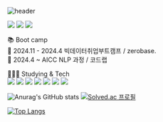 ![header](https://capsule-render.vercel.app/api?type=venom&color=gradient&height=300&section=header&text=World%20Of%20GentleKen&fontSize=90)

<a href="https://gentleken.tistory.com/" target="_blank"><img src="https://img.shields.io/badge/Tistory-8904B1?style= for-the-badge&logo=tistory&logoColor=FFFFFFF"/></a> <img src="https://img.shields.io/badge/djman8787@gmail.com-FFFFFF?style= for-the-badge&logo=gmail&logoColor=EA4335"/> <a href="https://www.notion.so/02e10563dd7c4d82af2a7b38f2302107" target="_blank"><img src="https://img.shields.io/badge/Portfolio-8181F7?style= for-the-badge&logo=notion&logoColor=FFFFFF"/></a>     
       
📚 Boot camp      
🌱 2024.11 - 2024.4 빅데이터취업부트캠프 / zerobase.        
🌱 2024.4 ~ AICC NLP 과정 / 코드랩        

👨🏻‍💻 Studying & Tech    
 <img src="https://img.shields.io/badge/Python-3776AB?style= for-the-badge&logo=python&logoColor=FFFFFF"/> <img src="https://img.shields.io/badge/Kotlin-7F52FF?style= for-the-badge&logo=kotlin&logoColor=FFFFFF"/> <img src="https://img.shields.io/badge/Swift-F05138?style= for-the-badge&logo=swift&logoColor=FFFFFF"/> <img src="https://img.shields.io/badge/Java-000000?style= for-the-badge&logo=openjdk&logoColor=FFFFFF"/> <img src="https://img.shields.io/badge/Pandas-150458?style= for-the-badge&logo=pandas&logoColor=FFFFFF"/> <img src="https://img.shields.io/badge/Tensorflow-FF6F00?style= for-the-badge&logo=tensorflow&logoColor=FFFFFF"/> <img src="https://img.shields.io/badge/Pytorch-EE4C2C?style= for-the-badge&logo=pytorch&logoColor=FFFFFF"/>




<!--
**Worldofgentleken/Worldofgentleken** is a ✨ _special_ ✨ repository because its `README.md` (this file) appears on your GitHub profile.

Here are some ideas to get you started:

- 🔭 I’m currently working on ...
- 🌱 I’m currently learning ...
- 👯 I’m looking to collaborate on ...
- 🤔 I’m looking for help with ...
- 💬 Ask me about ...
- 📫 How to reach me: ...
- 😄 Pronouns: ...
- ⚡ Fun fact: ...
-->
![Anurag's GitHub stats](https://github-readme-stats.vercel.app/api?username=Worldofgentleken&show_icons=true&theme=ambient_gradient) [![Solved.ac
프로필](http://mazassumnida.wtf/api/v2/generate_badge?boj=djman8787)](https://solved.ac/djman8787)

[![Top Langs](https://github-readme-stats.vercel.app/api/top-langs/?username=Worldofgentleken&hide=jupyter%20notebook&layout=donut)](https://github.com/Worldofgentleken/github-readme-stats)

